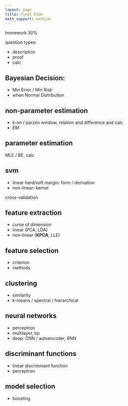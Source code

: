 ```yaml
---
layout: page
title: Final Exam
math_support: mathjax
---
```



homework 30%

question types:

- description
- proof
- calc

## Bayesian Decision:

- Min Error / Min Risk
- when Normal Distribution

## non-parameter estimation

- k-nn / parzen window, relation and difference and calc
- _EM_

## parameter estimation

MLE / BE, calc

## svm

- linear hard/soft margin: form / derivation
- non-linear: kernel

cross-validation

## feature extraction

- curse of dimension
- linear (PCA, LDA)
- non-linear (**KPCA**, LLE)

## feature selection

- criterion
- methods

## clustering

- similarity
- k-means / spectral / hierarchical

## neural networks

- perceptron
- multilayer, bp
- deep: CNN / autoencoder, _RNN_

## discriminant functions

- linear discriminant function
- perceptron

## model selection

- boosting



